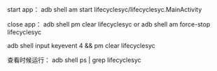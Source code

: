 start app：
adb shell am start  lifecyclesyc/lifecyclesyc.MainActivity

close app：
adb shell pm clear lifecyclesyc
or
adb shell am force-stop lifecyclesyc

adb shell input keyevent 4 && pm clear lifecyclesyc

查看时候运行：
adb shell ps | grep lifecyclesyc